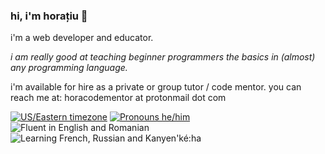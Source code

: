### hi, i'm horațiu 👋

i'm a web developer and educator.

*i am really good at teaching beginner programmers the basics in (almost) any programming language.*

i'm available for hire as a private or group tutor / code mentor. you can reach me at: horacodementor at protonmail dot com

[![US/Eastern timezone](https://img.shields.io/badge/timezone-US%2FEastern-informational)](https://www.timeanddate.com/worldclock/canada/montreal)
[![Pronouns he/him](https://img.shields.io/badge/pronouns-he%2Fhim-blueviolet)](https://pronoun.is/he)
![Fluent in English and Romanian](https://img.shields.io/badge/fluent%20in-english%20%7C%20romanian-green)
![Learning French, Russian and Kanyen'ké:ha](https://img.shields.io/badge/learning-french%20%7C%20russian%20%7C%20kanyen'k%C3%A9%3Aha-orange)
